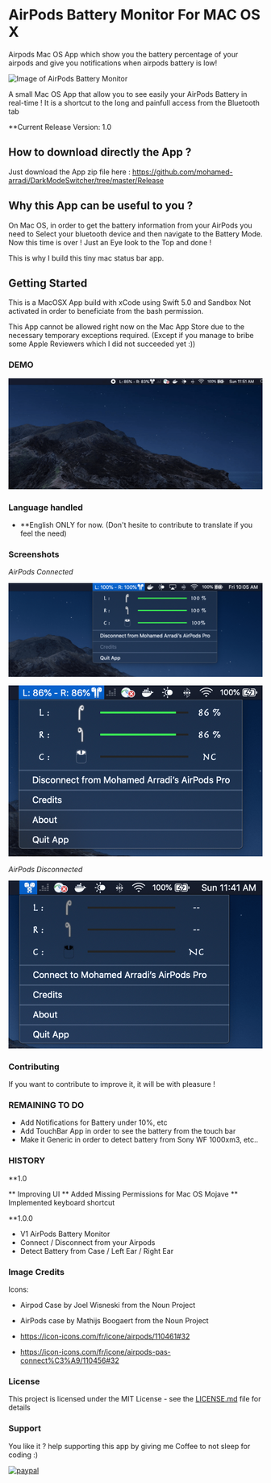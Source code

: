 # AirPods Battery Monitor For MAC OS X

Airpods Mac OS App which show you the battery percentage of your airpods and give you notifications when airpods battery is low!

![Image of AirPods Battery Monitor](https://github.com/mohamed-arradi/DarkModeSwitcher/blob/master/images/airpods-connected-min.png)

A small Mac OS App that allow you to see easily your AirPods Battery in real-time ! It is a shortcut to the long and painfull access from the Bluetooth tab

**Current Release Version: 1.0

## How to download directly the App ?

Just download the App zip file here : https://github.com/mohamed-arradi/DarkModeSwitcher/tree/master/Release

## Why this App can be useful to you ?

On Mac OS,  in order to get the battery information from your AirPods you need to Select your bluetooth device and then navigate to the Battery Mode. Now this time is over ! Just an Eye look to the Top and done !

This is why I build this tiny mac status bar app.

## Getting Started

This is a MacOSX App build with xCode using Swift 5.0 and Sandbox Not activated in order to beneficiate from the bash permission.

This App cannot be allowed right now on the Mac App Store due to the necessary temporary exceptions required. (Except if you manage to bribe some Apple Reviewers which I did not succeeded yet :))

### DEMO 

![Demo-AirpodsBatteryMonitor](images/AirpodsBatteryMonitor-Demo.gif)

### Language handled

- **English ONLY for now. (Don't hesite to contribute to translate if you feel the need)

### Screenshots

*AirPods Connected*

![Screenshot](images/airpods-connected-min.png)

![Screenshot](images/AirPodsConnected-WithNoCase-min.png)

*AirPods Disconnected*

![Screenshot](images/AirpodsDisconnected.png)


### Contributing

If you want to contribute to improve it, it will be with pleasure !

### REMAINING TO DO

- Add Notifications for Battery under 10%, etc 
- Add TouchBar App in order to see the battery from the touch bar
- Make it Generic in order to detect battery from Sony WF 1000xm3, etc..

### HISTORY

**1.0

 ** Improving UI
 ** Added Missing Permissions for Mac OS Mojave
 ** Implemented keyboard shortcut 

**1.0.0

 * V1 AirPods Battery Monitor
 * Connect / Disconnect from your Airpods
 * Detect Battery from Case / Left Ear / Right Ear

### Image Credits

Icons:

- Airpod Case by Joel Wisneski from the Noun Project

- AirPods case by Mathijs Boogaert from the Noun Project

- https://icon-icons.com/fr/icone/airpods/110461#32

- https://icon-icons.com/fr/icone/airpods-pas-connect%C3%A9/110456#32

### License

This project is licensed under the MIT License - see the [LICENSE.md](LICENSE.md) file for details

### Support

You like it ? help supporting this app by giving me Coffee to not sleep for coding :)

[![paypal](https://www.paypalobjects.com/en_US/i/btn/btn_donateCC_LG.gif)](https://www.paypal.com/cgi-bin/webscr?cmd=_s-xclick&hosted_button_id=CK4Y594T6K5LL)
